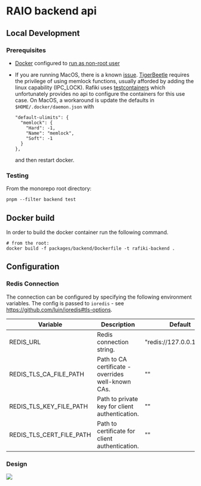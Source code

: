 # RAIO backend api

## Local Development

### Prerequisites

- [Docker](https://docs.docker.com/engine/install/) configured to [run as non-root user](https://docs.docker.com/engine/install/linux-postinstall/#manage-docker-as-a-non-root-user)
- If you are running MacOS, there is a known [issue](https://github.com/coilhq/tigerbeetle/issues/92). [TigerBeetle](https://github.com/coilhq/tigerbeetle) requires the privilege of using memlock functions, usually afforded by adding the linux capability (IPC_LOCK). Rafiki uses [testcontainers](https://github.com/testcontainers/testcontainers-node) which unfortunately provides no api to configure the containers for this use case. On MacOS, a workaround is update the defaults in `$HOME/.docker/daemon.json` with

  ```
  "default-ulimits": {
    "memlock": {
      "Hard": -1,
      "Name": "memlock",
      "Soft": -1
    }
  },
  ```

  and then restart docker.

### Testing

From the monorepo root directory:

```shell
pnpm --filter backend test
```

## Docker build

In order to build the docker container run the following command.

```shell
# from the root:
docker build -f packages/backend/Dockerfile -t rafiki-backend .
```

## Configuration

### Redis Connection

The connection can be configured by specifying the following environment variables.
The config is passed to `ioredis` - see https://github.com/luin/ioredis#tls-options.

| Variable                 | Description                                        | Default                  |
| ------------------------ | -------------------------------------------------- | ------------------------ |
| REDIS_URL                | Redis connection string.                           | "redis://127.0.0.1:6379" |
| REDIS_TLS_CA_FILE_PATH   | Path to CA certificate - overrides well-known CAs. | ""                       |
| REDIS_TLS_KEY_FILE_PATH  | Path to private key for client authentication.     | ""                       |
| REDIS_TLS_CERT_FILE_PATH | Path to certificate for client authentication.     | ""                       |

### Design

[![](https://mermaid.ink/img/pako:eNqNVD1vwjAQ_SuRBxQkUHcGpCI6dGqqMrXpYJIjWE1sap8HhPjv9Uccx1GQypCc77179-ELN1KJGsiGNJJeztlhX_LM_JQ-eseRVj_Aa-995ZXoGG_yYBT02gHHpYffNDbCwsFI4XctEHL37D09XhgugszTY895riqhOVrZaAZMKcDcPYMiWB2YRqv97iuEq-W3xw6ScnUC6cDhEFCn6sKsMbjTGi2eegZiGJGlTMY1cMKcLGcys4Hj5mUJzoh1QJ8dZnJm6_V2VMAMmBadVuMILtuogodREe0rnRGLfcbivaDrYm6y2cLfgHkPUovYwyJoZC371axmeM2ov18nHFdldJuWbl7Ygk30kD9bjiNZkelWWtFCKGwkqKcDa0DuAEyKsawKPf4zbLSZD4uZLmLa5zbsr3ebL5isSAeyo6w2H_vNukuCZzOJkmyMWcOJ6hZLUvK7oepLTRFezFyFJBuUGlaEahQfV16Fs-fsGTX_FF1wXij_FMIcT7RVcP8DQHN1Og?type=png)](https://mermaid-js.github.io/mermaid-live-editor/edit#pako:eNqNVD1vwjAQ_SuRBxQkUHcGpCI6dGqqMrXpYJIjWE1sap8HhPjv9Uccx1GQypCc77179-ELN1KJGsiGNJJeztlhX_LM_JQ-eseRVj_Aa-995ZXoGG_yYBT02gHHpYffNDbCwsFI4XctEHL37D09XhgugszTY895riqhOVrZaAZMKcDcPYMiWB2YRqv97iuEq-W3xw6ScnUC6cDhEFCn6sKsMbjTGi2eegZiGJGlTMY1cMKcLGcys4Hj5mUJzoh1QJ8dZnJm6_V2VMAMmBadVuMILtuogodREe0rnRGLfcbivaDrYm6y2cLfgHkPUovYwyJoZC371axmeM2ov18nHFdldJuWbl7Ygk30kD9bjiNZkelWWtFCKGwkqKcDa0DuAEyKsawKPf4zbLSZD4uZLmLa5zbsr3ebL5isSAeyo6w2H_vNukuCZzOJkmyMWcOJ6hZLUvK7oepLTRFezFyFJBuUGlaEahQfV16Fs-fsGTX_FF1wXij_FMIcT7RVcP8DQHN1Og)
